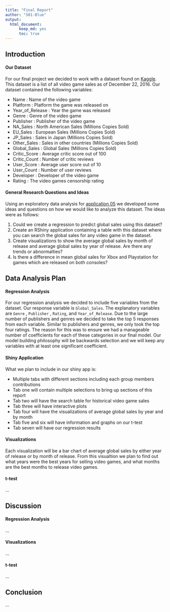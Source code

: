 ```yaml
---
title: "Final Report"
author: "S01-Blue"
output: 
  html_document:
      keep_md: yes
      toc: true
---
```





## Introduction

#### Our Dataset

For our final project we decided to work with a dataset found on [Kaggle](https://www.kaggle.com/sidtwr/videogames-sales-dataset#Video_Games_Sales_as_at_22_Dec_2016.csv). This dataset is a list of all video game sales as of December 22, 2016. Our dataset contained the following variables:

- Name : Name of the video game
- Platform : Platform the game was released on
- Year_of_Release : Year the game was released
- Genre : Genre of the video game
- Publisher : Publisher of the video game
- NA_Sales : North American Sales (Millions Copies Sold)
- EU_Sales : European Sales (Millions Copies Sold)
- JP_Sales : Sales in Japan (Millions Copies Sold)
- Other_Sales : Sales in other countries (Millions Copies Sold)
- Global_Sales : Global Sales (Millions Copies Sold)
- Critic_Score : Average critic score out of 100
- Critic_Count : Number of critic reviews
- User_Score : Average user score out of 10
- User_Count : Number of user reviews
- Developer : Developer of the video game
- Rating : The video games censorship rating

#### General Research Questions and Ideas

Using an exploratory data analysis for [application 05](https://github.com/sta518/application05-s01-blue) we developed some ideas and questions on how we would like to analyze this dataset. The ideas were as follows:

1. Could we create a regression to predict global sales using this dataset?
2. Create an RShiny application containing a table with this dataset where you can search the global sales for any video game in the dataset.
3. Create visualizations to show the average global sales by month of release and average global sales by year of release. Are there any trends or abnormalties?
4. Is there a difference in mean global sales for Xbox and Playstation for games which are released on both consoles?

## Data Analysis Plan

#### Regression Analysis

For our regression analysis we decided to include five variables from the dataset. Our response variable is `Global_Sales`. The explanatory variables are `Genre` , `Publisher` , `Rating`, and `Year_of_Release`. Due to the large number of publishers and genres we decided to take the top 5 responses from each variable. Similar to publishers and genres, we only took the top four ratings. The reason for this was to ensure we had a manageable number of coefficients for each of these categories in our final model. Our model building philosophy will be backwards selection and we will keep any variables with at least one significant coefficient.

#### Shiny Application

What we plan to include in our shiny app is:

- Multiple tabs with different sections including each group members contributions
- Tab one will contain multiple selections to bring up sections of this report
- Tab two will have the search table for historical video game sales
- Tab three will have interactive plots
- Tab four will have the visualizations of average global sales by year and by month
- Tab five and six will have information and graphs on our t-test
- Tab seven will have our regression results

#### Visualizations

Each visualization will be a bar chart of average global sales by either year of release or by month of release. From this visualtion we plan to find out what years were the best years for selling video games, and what months are the best months to release video games.

#### t-test

...

## Discussion

#### Regression Analysis

...

#### Visualizations

...

#### t-test

...

## Conclusion

...



















